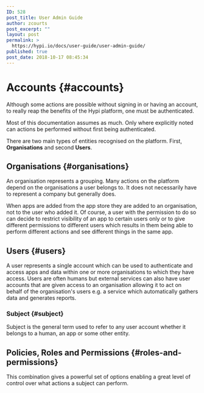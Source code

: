 ```yaml
---
ID: 528
post_title: User Admin Guide
author: zcourts
post_excerpt: ""
layout: post
permalink: >
  https://hypi.io/docs/user-guide/user-admin-guide/
published: true
post_date: 2018-10-17 08:45:34
---
```

<!-- wp:heading {"level":1} -->

# Accounts {#accounts}

<!-- /wp:heading -->

<!-- wp:paragraph -->

Although some actions are possible without signing in or having an account, to really reap the benefits of the Hypi platform, one must be authenticated.

<!-- /wp:paragraph -->

<!-- wp:paragraph -->

Most of this documentation assumes as much. Only where explicitly noted can actions be performed without first being authenticated.

<!-- /wp:paragraph -->

<!-- wp:paragraph -->

There are two main types of entities recognised on the platform. First, **Organisations** and second **Users**.

<!-- /wp:paragraph -->

<!-- wp:heading -->

## Organisations {#organisations}

<!-- /wp:heading -->

<!-- wp:paragraph -->

An organisation represents a grouping. Many actions on the platform depend on the organisations a user belongs to. It does not necessarily have to represent a company but generally does.

<!-- /wp:paragraph -->

<!-- wp:paragraph -->

When apps are added from the app store they are added to an organisation, not to the user who added it. Of course, a user with the permission to do so can decide to restrict visibility of an app to certain users only or to give different permissions to different users which results in them being able to perform different actions and see different things in the same app.

<!-- /wp:paragraph -->

<!-- wp:heading -->

## Users {#users}

<!-- /wp:heading -->

<!-- wp:paragraph -->

A user represents a single account which can be used to authenticate and access apps and data within one or more organisations to which they have access. Users are often humans but external services can also have user accounts that are given access to an organisation allowing it to act on behalf of the organisation's users e.g. a service which automatically gathers data and generates reports.

<!-- /wp:paragraph -->

<!-- wp:heading {"level":3} -->

### Subject {#subject}

<!-- /wp:heading -->

<!-- wp:paragraph -->

Subject is the general term used to refer to any user account whether it belongs to a human, an app or some other entity.

<!-- /wp:paragraph -->

<!-- wp:heading -->

## Policies, Roles and Permissions {#roles-and-permissions}

<!-- /wp:heading -->

<!-- wp:paragraph -->

This combination gives a powerful set of options enabling a great level of control over what actions a subject can perform.

<!-- /wp:paragraph -->